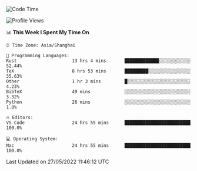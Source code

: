 <!--START_SECTION:waka-->
![Code Time](http://img.shields.io/badge/Code%20Time-1%2C358%20hrs%2048%20mins-blue)

![Profile Views](http://img.shields.io/badge/Profile%20Views-50-blue)

📊 **This Week I Spent My Time On** 

```text
⌚︎ Time Zone: Asia/Shanghai

💬 Programming Languages: 
Rust                     13 hrs 4 mins       █████████████░░░░░░░░░░░░   52.44% 
TeX                      8 hrs 53 mins       █████████░░░░░░░░░░░░░░░░   35.63% 
Other                    1 hr 3 mins         █░░░░░░░░░░░░░░░░░░░░░░░░   4.23% 
BibTeX                   49 mins             ░░░░░░░░░░░░░░░░░░░░░░░░░   3.32% 
Python                   26 mins             ░░░░░░░░░░░░░░░░░░░░░░░░░   1.8%

🔥 Editors: 
VS Code                  24 hrs 55 mins      █████████████████████████   100.0%

💻 Operating System: 
Mac                      24 hrs 55 mins      █████████████████████████   100.0%

```


 Last Updated on 27/05/2022 11:46:12 UTC
<!--END_SECTION:waka-->
